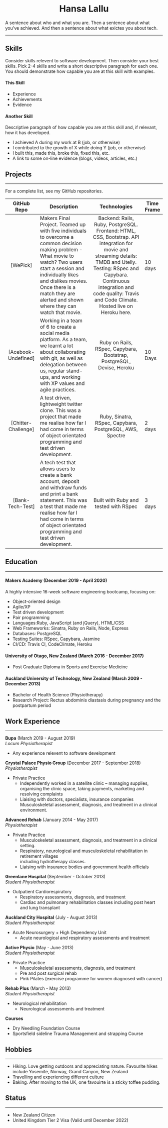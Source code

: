 <center> <h1>Hansa Lallu</h1> </center>

A sentence about who and what you are. Then a sentence about what you've achieved. And then a sentence about what exictes you about tech.

*** 

## Skills

Consider skills relevent to software development. Then consider your best skills. Pick 2-4 skills and write a short descriptive paragraph for each one. You should demonstrate how capable you are at this skill with examples.

#### This Skill

- Experience
- Achievements
- Evidence

#### Another Skill

Descriptive paragraph of how capable you are at this skill and, if relevant, how it has developed.

- I achieved A during my work at B (job, or otherwise)
- I contributed to the growth of X while doing Y (job, or otherwise)
- I built this, made this, broke this, fixed this, etc.
- A link to some on-line evidence (blogs, videos, articles, etc.)

## Projects
***

For a complete list, see my GitHub repositories.

| GitHub Repo | Description | Technologies | Time Frame |
| :---------: | --------- | :---------: | --------- |
| [WePick] | Makers Final Project. Teamed up with five individuals to overcome a common decision making problem - What movie to watch? Two users start a session and individually likes and dislikes movies. Once there is a match they are alerted and shown where they can watch that movie. | Backend: Rails, Ruby, PostgreSQL. Frontend: HTML, CSS, Bootstrap. API integration for movie and streaming details: TMDB and Utelly. Testing: RSpec and Capybara. Continuous integration and code quality: Travis and Code Climate. Hosted live on Heroku here. | 10 days |
| [Acebook-Undefined] | Working in a team of 6 to create a social media platform. As a team, we learnt a lot about collaborating with git, as well as delegation between us, regular stand-ups, and working with XP values and agile practices. | Ruby on Rails, RSpec, Capybara, Bootstrap, PostgreSQL, Devise, Heroku | 10 Days|
| [Chitter-Challenge] | A test driven, lightweight twitter clone. This was a project that made me realise how far I had come in terms of object orientated programming and test driven development. | Ruby, Sinatra, RSpec, Capybara, PostgreSQL, AWS, Spectre | 2 days |
| [Bank-Tech-Test] | A tech test that allows users to create a bank account, deposit and withdraw funds and print a bank statement. This was a test that made me realise how far I had come in terms of object orientated programming and test driven development. | Built with Ruby and tested with RSpec | 3 days


## Education
***
#### Makers Academy (December 2019 - April 2020)
A highly intensive 16-week software engineering bootcamp, focusing on:

- Object-oriented design
- Agile/XP
- Test driven development
- Pair programming
- Languages:Ruby, JavaScript (and jQuery), HTML/CSS
- Web Frameworks: Sinatra, Ruby on Rails, Node, Express
- Databases: PostgreSQL
- Testing Suites: RSpec, Capybara, Jasmine
- CI/CD: Travis CI, CodeClimate, Heroku


#### University of Otago, New Zealand (March 2016 - December 2017)

- Post Graduate Diploma in Sports and Exercise Medicine

#### Auckland University of Technology, New Zealand (March 2009 - December 2013)

- Bachelor of Health Science (Physiotherapy)
- Research Project: Rectus abdominis diastasis during pregnancy and the postpartum period

## Work Experience
***

**Bupa** (March 2019 - August 2019)    
*Locum Physiotherapist*  
- Any experience relevent to software development

**Crystal Palace Physio Group** (December 2017 - September 2018)   
*Physiotherapist*  
- Private Practice
  - Independently worked in a satellite clinic – managing supplies, organising the clinic
    space, taking payments, marketing and resolving complaints 
  - Liaising with doctors, specialists, insurance companies Musculoskeletal assessment, diagnosis, and treatment in a clinical environment.

**Advanced Rehab** (January 2014 - May 2017)   
*Physiotherapist*  
- Private Practice
   - Musculoskeletal assessment, diagnosis, and treatment in a clinical setting.
   - Respiratory, neurological and musculoskeletal rehabilitation in retirement villages  
     including hydrotherapy classes.
   - Liaising with insurance bodies and government health officials

**Greenlane Hospital** (September - October 2013)   
*Student Physiotherapist*
- Outpatient Cardiorespiratory
  - Respiratory assessments, diagnosis, and treatment
  - Cardiac and pulmonary rehabilitation classes including post heart and lung transplant

**Auckland City Hospital** (July - August 2013)   
*Student Physiotherapist*
- Acute Neurosurgery + High Dependency Unit
  - Acute neurological and respiratory assessments and treatment
  
**Active Physio** (May - June 2013)   
*Student Physiotherapist*  
- Private Practice
  - Musculoskeletal assessments, diagnosis, and treatment
  - Pre and post surgical rehab 
  - Pink Pilates (exercise programme for women diagnosed with cancer)

**Rehab Plus** (March - May 2013)   
*Student Physiotherapist*  
- Neurological rehabilitation
  - Neurological assessments and treatment

**Courses**
- Dry Needling Foundation Course
- Sportsfield sideline Trauma Management and strapping Course 

## Hobbies
***
- Hiking. Love getting outdoors and appreciating nature. Favourite hikes include Yosemite, Norway, Grand Canyon, New Zealand 
- Travelling and experiencing different culture
- Baking. After moving to the UK, one favouirte is a sticky toffee pudding. 

## Status
***
- New Zealand Citizen
- United Kingdom Tier 2 Visa (Valid until December 2022) 
